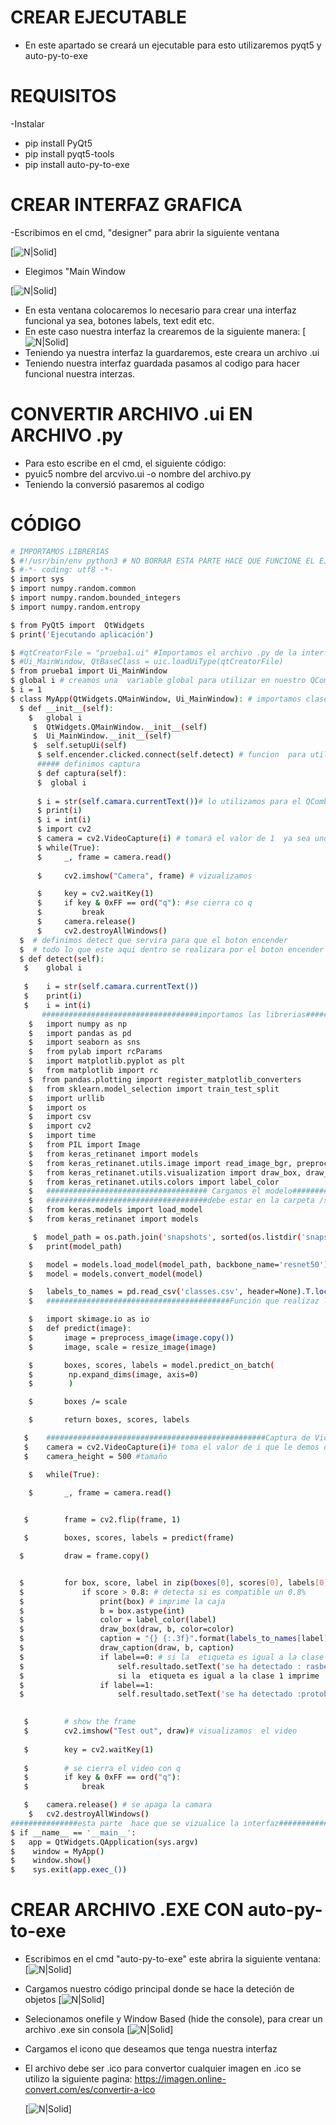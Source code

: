 # CREAR EJECUTABLE 
- En este apartado se creará  un ejecutable   para  esto utilizaremos pyqt5 y auto-py-to-exe
# REQUISITOS
-Instalar
- pip install PyQt5
- pip install pyqt5-tools
- pip install auto-py-to-exe
# CREAR INTERFAZ GRAFICA 
-Escribimos  en el cmd, "designer" para abrir la siguiente ventana
 
 [![N|Solid](https://github.com/ElectronicMakerSpace/Reconocimiento-Imagenes/blob/main/DETECTOR%20DE%20OBJETOS%20POR%20VIDEO/im%C3%A1genes%20para%20%20readme/designer.jpeg)]

- Elegimos "Main Window

[![N|Solid](https://github.com/ElectronicMakerSpace/Reconocimiento-Imagenes/blob/main/DETECTOR%20DE%20OBJETOS%20POR%20VIDEO/im%C3%A1genes%20para%20%20readme/designer2.jpeg)]


- En esta ventana colocaremos  lo necesario para crear una interfaz funcional ya sea, botones labels,  text edit etc.
- En este caso nuestra interfaz la crearemos de la siguiente manera:
[![N|Solid](https://github.com/ElectronicMakerSpace/Reconocimiento-Imagenes/blob/main/DETECTOR%20DE%20OBJETOS%20POR%20VIDEO/im%C3%A1genes%20para%20%20readme/interfaz.jpeg)]
- Teniendo ya nuestra interfaz  la guardaremos, este creara un archivo .ui 
- Teniendo nuestra interfaz guardada pasamos al codigo para hacer funcional  nuestra  interzas.
# CONVERTIR ARCHIVO .ui EN ARCHIVO .py
- Para esto escribe en el cmd, el siguiente código:
- pyuic5 nombre del arcvivo.ui -o nombre del archivo.py
- Teniendo  la conversió pasaremos al codigo
# CÓDIGO
 ```sh
 # IMPORTAMOS LIBRERIAS 
$ #!/usr/bin/env python3 # NO BORRAR ESTA PARTE HACE QUE FUNCIONE EL EJECUTABLE 
$ #-*- coding: utf8 -*-
$ import sys
$ import numpy.random.common
$ import numpy.random.bounded_integers
$ import numpy.random.entropy

$ from PyQt5 import  QtWidgets
$ print('Ejecutando aplicación')

$ #qtCreatorFile = "prueba1.ui" #Importamos el archivo .py de la interfaz
$ #Ui_MainWindow, QtBaseClass = uic.loadUiType(qtCreatorFile)
$ from prueba1 import Ui_MainWindow
$ global i # creamos una  variable global para utilizar en nuestro QComboBox
$ i = 1
$ class MyApp(QtWidgets.QMainWindow, Ui_MainWindow): # importamos clase
   $ def __init__(self):
     $   global i
      $  QtWidgets.QMainWindow.__init__(self)
      $  Ui_MainWindow.__init__(self)
      $  self.setupUi(self)
       $ self.encender.clicked.connect(self.detect) # funcion  para utilizar boton
       ##### definimos captura 
       $ def captura(self): 
       $  global i
       
       $ i = str(self.camara.currentText())# lo utilizamos para el QComboBox
       $ print(i)
       $ i = int(i)
       $ import cv2
       $ camera = cv2.VideoCapture(i) # tomará el valor de 1  ya sea uno o cero  esto servira para conectar una camara externa
       $ while(True):
       $     _, frame = camera.read()
                
       $     cv2.imshow("Camera", frame) # vizualizamos

       $     key = cv2.waitKey(1)
       $     if key & 0xFF == ord("q"): #se cierra co q
       $         break
       $     camera.release()
       $     cv2.destroyAllWindows()
   $  # definimos detect que servira para que el boton encender  
   $  # todo lo que este aqui dentro se realizara por el boton encender
   $ def detect(self):
    $    global i
       
    $    i = str(self.camara.currentText())
    $    print(i)
    $    i = int(i)
        ###################################importamos las librerias##############
     $   import numpy as np
     $   import pandas as pd
     $   import seaborn as sns
     $   from pylab import rcParams
     $   import matplotlib.pyplot as plt
     $   from matplotlib import rc
     $  from pandas.plotting import register_matplotlib_converters
     $   from sklearn.model_selection import train_test_split
     $   import urllib
     $   import os
     $   import csv
     $   import cv2
     $   import time
     $   from PIL import Image
     $   from keras_retinanet import models
     $   from keras_retinanet.utils.image import read_image_bgr, preprocess_image, resize_image
     $   from keras_retinanet.utils.visualization import draw_box, draw_caption
     $   from keras_retinanet.utils.colors import label_color
     $   #################################### Cargamos el modelo##################################################
     $   ####################################debe estar en la carpeta /snapshots/##################################
     $   from keras.models import load_model
     $   from keras_retinanet import models

      $  model_path = os.path.join('snapshots', sorted(os.listdir('snapshots'), reverse=True)[0])
     $   print(model_path)

     $   model = models.load_model(model_path, backbone_name='resnet50')
     $   model = models.convert_model(model)

     $   labels_to_names = pd.read_csv('classes.csv', header=None).T.loc[0].to_dict()
     $   #########################################Función que realizaz la predicción#############################

     $   import skimage.io as io
     $   def predict(image):
     $       image = preprocess_image(image.copy())
     $       image, scale = resize_image(image)

     $       boxes, scores, labels = model.predict_on_batch(
     $        np.expand_dims(image, axis=0)
     $        )

     $       boxes /= scale

     $       return boxes, scores, labels

    $    #################################################Captura de Video#########################################
    $    camera = cv2.VideoCapture(i)# toma el valor de i que le demos desde QComboBox #############################
    $    camera_height = 500 #tamaño

     $   while(True):

     $       _, frame = camera.read()
            

    $        frame = cv2.flip(frame, 1)

    $        boxes, scores, labels = predict(frame)

   $         draw = frame.copy()


   $         for box, score, label in zip(boxes[0], scores[0], labels[0]):
   $             if score > 0.8: # detecta si es compatible un 0.8%
   $                 print(box) # imprime la caja
   $                 b = box.astype(int)
   $                 color = label_color(label)
   $                 draw_box(draw, b, color=color)
   $                 caption = "{} {:.3f}".format(labels_to_names[label], score)
   $                 draw_caption(draw, b, caption)
   $                 if label==0: # si la  etiqueta es igual a la clase 0 imprime  lo siguiente:
   $                     self.resultado.setText('se ha detectado : rasberry pi4')
   $                     si la  etiqueta es igual a la clase 1 imprime  lo siguiente:
   $                 if label==1:
   $                     self.resultado.setText('se ha detectado :protoboar')
                    

    $        # show the frame
    $        cv2.imshow("Test out", draw)# visualizamos  el video
            
    $        key = cv2.waitKey(1)
            
    $        # se cierra el video con q
    $        if key & 0xFF == ord("q"):
    $            break

    $    camera.release() # se apaga la camara
     $   cv2.destroyAllWindows()
###############esta parte  hace que se vizualice la interfaz######################################
$ if __name__ == '__main__':
$   app = QtWidgets.QApplication(sys.argv)
$    window = MyApp()
$    window.show()
$    sys.exit(app.exec_())
```
# CREAR ARCHIVO .EXE CON  auto-py-to-exe
- Escribimos en el cmd "auto-py-to-exe" este abrira la siguiente ventana:
[![N|Solid](https://github.com/ElectronicMakerSpace/Reconocimiento-Imagenes/blob/main/DETECTOR%20DE%20OBJETOS%20POR%20VIDEO/im%C3%A1genes%20para%20%20readme/PT-TO-EXE.jpeg)]
- Cargamos  nuestro código principal donde se hace la deteción de objetos
 [![N|Solid](https://github.com/ElectronicMakerSpace/Reconocimiento-Imagenes/blob/main/DETECTOR%20DE%20OBJETOS%20POR%20VIDEO/im%C3%A1genes%20para%20%20readme/CARGAR.jpeg)]
 
 - Selecionamos  onefile y Window Based (hide the console), para crear un archivo .exe sin consola 
  [![N|Solid](https://github.com/ElectronicMakerSpace/Reconocimiento-Imagenes/blob/main/DETECTOR%20DE%20OBJETOS%20POR%20VIDEO/im%C3%A1genes%20para%20%20readme/SIN%20CONSOLA.jpeg)] 

- Cargamos el icono que deseamos que tenga nuestra interfaz
- El archivo debe ser .ico  para convertor cualquier imagen en .ico  se utilizo la siguiente pagina: https://imagen.online-convert.com/es/convertir-a-ico

   [![N|Solid](https://github.com/ElectronicMakerSpace/Reconocimiento-Imagenes/blob/main/DETECTOR%20DE%20OBJETOS%20POR%20VIDEO/im%C3%A1genes%20para%20%20readme/ICONO.jpeg)]  
   
        

       
       
       
       
       
       
       
       
       



